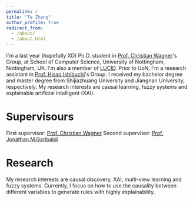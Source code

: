 ```yaml
---
permalink: /
title: "Te Zhang"
author_profile: true
redirect_from: 
  - /about/
  - /about.html
---
```


I'm a last year (hopefully XD) Ph.D. student in [Prof. Christian Wagner](https://christianwagner.weebly.com/)'s  Group, at School of Computer Science, University of Nottingham, Nottingham, UK. I'm also a member of [LUCID](https://www.lucidresearch.org/members). Prior to UoN, I'm a research assistant in [Prof. Hisao Ishibuchi](https://faculty.sustech.edu.cn/?tagid=hisao&iscss=1&snapid=1&orderby=date&go=2&lang=en)'s Group. I received my bachelor degree and master degree from Shijiazhuang University and Jiangnan University, respectively.  My research interests are causal learning, fuzzy systems and explainable artificial intelligent (XAI). 

# Supervisours
First supervisor: [Prof. Christian Wagner](https://christianwagner.weebly.com/)
Second supervisor: [Prof. Jonathan.M.Garibaldi](https://people.cs.nott.ac.uk/pszjmg/)

# Research
My research interests are causal discovery, XAI, multi-view learning and fuzzy systems. Currently, I focus on how to use the causality between different variables to generate rules with highly explainability.
